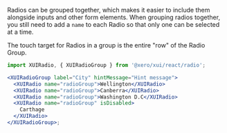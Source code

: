 Radios can be grouped together, which makes it easier to include them alongside inputs and other form elements.
When grouping radios together, you still need to add a `name` to each Radio so that only one can be selected at a time.

The touch target for Radios in a group is the entire "row" of the Radio Group.

```jsx harmony
import XUIRadio, { XUIRadioGroup } from '@xero/xui/react/radio';

<XUIRadioGroup label="City" hintMessage="Hint message">
  <XUIRadio name="radioGroup">Wellington</XUIRadio>
  <XUIRadio name="radioGroup">Canberra</XUIRadio>
  <XUIRadio name="radioGroup">Washington D.C</XUIRadio>
  <XUIRadio name="radioGroup" isDisabled>
    Carthage
  </XUIRadio>
</XUIRadioGroup>;
```
